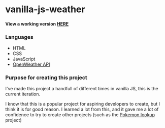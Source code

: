 # vanilla-js-weather

#### View a working version [HERE](https://pleasehirejon.com/project-info/weather-app-info)

### Languages
- HTML
- CSS
- JavaScript
- [OpenWeather API](https://openweathermap.org/api)

### Purpose for creating this project
I've made this project a handfull of different times in vanilla JS, this is the current iteration. 

I know that this is a popular project for aspiring developers to create, but I think it is for good reason. I learned a lot from this, and it gave me a lot of confidence to try to create other projects (such as the [Pokemon lookup](https://github.com/jon-tschida/Pokemon-Lookup) project)
